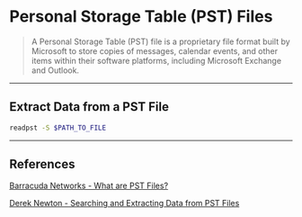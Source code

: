 # Personal Storage Table (PST) Files

> A Personal Storage Table (PST) file is a proprietary file format built by Microsoft to store copies of messages, calendar events, and other items within their software platforms, including Microsoft Exchange and Outlook.

---

## Extract Data from a PST File

```bash
readpst -S $PATH_TO_FILE
```

---

## References

[Barracuda Networks - What are PST Files?](https://www.barracuda.com/glossary/pst-files#:~:text=About%20PST%20Files-,What%20is%20a%20PST%20File%3F,Windows%20Messaging%2C%20and%20Microsoft%20Outlook.)

[Derek Newton - Searching and Extracting Data from PST Files](https://dereknewton.com/2011/02/searching-and-extracting-data-from-pst-files/)
